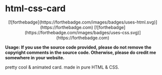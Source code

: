 # html-css-card

<div align="center">
    [![forthebadge](https://forthebadge.com/images/badges/uses-html.svg)](https://forthebadge.com)
    [![forthebadge](https://forthebadge.com/images/badges/uses-css.svg)](https://forthebadge.com)
</div>

**Usage: If you use the source code provided, please do not remove the copyright comments in the source code. Otherwise, please do credit me somewhere in your website.**

pretty cool &amp; animated card. made in pure HTML &amp; CSS.
